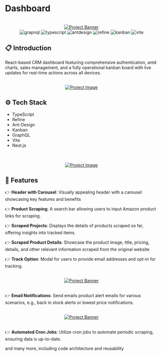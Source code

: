 # Dashboard
<div align="center">
  <br />
    <a href="https://www.linkedin.com/in/nataliya-kachor-522170271/" target="_blank">
      <img src="https://github.com/magistrkim/refine-vite/assets/115700340/a953274d-9b27-4fff-9223-6ca1c2a79d47" alt="Project Banner">
    </a>
   <br />

  <div>
    <img src="https://img.shields.io/badge/-GraphQL-black?style=for-the-badge&logoColor=white&logo=mongodb&color=47A248" alt="grapnql" />
    <img src="https://img.shields.io/badge/-Typescript-black?style=for-the-badge&logoColor=white&logo=typescript&color=3178C6" alt="typescript" />
    <img src="https://img.shields.io/badge/-AntDesign-black?style=for-the-badge&logoColor=white&color=FF0000" alt="antdesign" />
    <img src="https://img.shields.io/badge/-Refine-black?style=for-the-badge&logoColor=white&logo=nextdotjs&color=000000" alt="refine" />
    <img src="https://img.shields.io/badge/-Kanban-black?style=for-the-badge&logoColor=white&logo=tailwindcss&color=06B6D4" alt="kanban" />
     <img src="https://img.shields.io/badge/-Vite-black?style=for-the-badge&logoColor=white&color=FF0F00" alt="vite" />
  </div>
</div>

## <a name="introduction">📋 Introduction</a>
React-based CRM dashboard featuring comprehensive authentication, antd charts, sales management, and a fully operational kanban board with live updates for real-time actions across all devices.

<br />
  
<div align="center">
    <a href="https://www.linkedin.com/in/nataliya-kachor-522170271/" target="_blank">
      <img src="https://github.com/magistrkim/refine-vite/assets/115700340/3c1fd290-2e05-4b82-bf65-3c3224dbeb8a" alt="Project Image"> 
    </a>
</div>

## <a name="tech-stack">⚙️ Tech Stack</a>
- TypeScript
- Refine
- Ant-Design
- Kanban
- GraphQL
- Vite
- Nest.js

<br />
   
<div align="center">
   <br />
    <a href="https://www.linkedin.com/in/nataliya-kachor-522170271/" target="_blank">
      <img src="https://github.com/magistrkim/refine-vite/assets/115700340/ee07a2b8-8dfe-42aa-8815-4d5305d6c664" alt="Project Image"> 
    </a>
   <br />
</div>


## <a name="features">🔋 Features</a>

👉 **Header with Carousel**: Visually appealing header with a carousel showcasing key features and benefits

👉 **Product Scraping**: A search bar allowing users to input Amazon product links for scraping.

👉 **Scraped Projects**: Displays the details of products scraped so far, offering insights into tracked items.

👉 **Scraped Product Details**: Showcase the product image, title, pricing, details, and other relevant information scraped from the original website

👉 **Track Option**: Modal for users to provide email addresses and opt-in for tracking.

<div align="center">
   <br />
    <a href="https://www.linkedin.com/in/nataliya-kachor-522170271/" target="_blank">
      <img src="https://github.com/magistrkim/pricewise/assets/115700340/bab67525-c7c9-4594-a0e6-7c7b594d864d" alt="Project Banner"> 
    </a>
   <br />
</div>

 <br />
 
👉 **Email Notifications**: Send emails product alert emails for various scenarios, e.g., back in stock alerts or lowest price notifications.

<div align="center">
   <br />
    <a href="https://www.linkedin.com/in/nataliya-kachor-522170271/" target="_blank">
      <img src="https://github.com/magistrkim/pricewise/assets/115700340/aeb8f8bc-344f-471d-a43f-e077820b00fb" alt="Project Banner"> 
    </a>
   <br />
</div>

 <br />
 
👉 **Automated Cron Jobs**: Utilize cron jobs to automate periodic scraping, ensuring data is up-to-date.

and many more, including code architecture and reusability 

